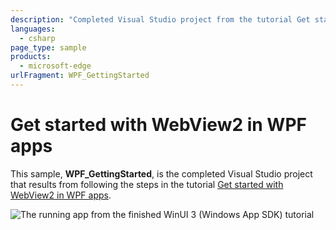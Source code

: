 ```yaml
---
description: "Completed Visual Studio project from the tutorial Get started with WebView2 in WPF apps."
languages: 
  - csharp
page_type: sample
products: 
  - microsoft-edge
urlFragment: WPF_GettingStarted
---
```

# Get started with WebView2 in WPF apps

<!-- only enough info to differentiate this sample vs the others; what is different about this sample compared to the sibling samples? -->
This sample, **WPF_GettingStarted**, is the completed Visual Studio project that results from following the steps in the tutorial [Get started with WebView2 in WPF apps](https://learn.microsoft.com/microsoft-edge/webview2/get-started/wpf).

![The running app from the finished WinUI 3 (Windows App SDK) tutorial](screenshots/wpf-getting-started-bing.png)
